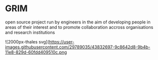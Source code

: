 # GRIM
open source project run by engineers in the aim of developing people in areas of their interest and to promote collaboration accross organisations and research institutions


![2000px-thales svg](https://user-images.githubusercontent.com/29789035/43832697-9c8642d8-9b4b-11e8-829d-60fdd409510c.png
